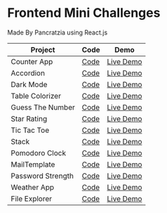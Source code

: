 # Frontend Mini Challenges
 Made By Pancratzia using React.js

 |Project|Code|Demo|
 |-------|----|----|
 |Counter App|[Code](https://github.com/Pancratzia/frontend-mini-challenges/tree/main/01-CounterApp)|[Live Demo](https://pancratzia-counterapp.netlify.app/)|
 |Accordion|[Code](https://github.com/Pancratzia/frontend-mini-challenges/tree/main/02-Accordion)|[Live Demo](https://pancratzia-accordion.netlify.app/)|
 |Dark Mode|[Code](https://github.com/Pancratzia/frontend-mini-challenges/tree/main/03-DarkMode)|[Live Demo](https://pancratzia-darkmode.netlify.app/)|
 |Table Colorizer|[Code](https://github.com/Pancratzia/frontend-mini-challenges/tree/main/04-TableColorizer)|[Live Demo](https://pancratzia-tablecolorizer.netlify.app/)|
 |Guess The Number|[Code](https://github.com/Pancratzia/frontend-mini-challenges/tree/main/05-GuessTheNumber)|[Live Demo](https://pancratzia-guessthenumber.netlify.app/)|
 |Star Rating|[Code](https://github.com/Pancratzia/frontend-mini-challenges/tree/main/06-StarRating)|[Live Demo](https://pancratzia-starrating.netlify.app/)|
 |Tic Tac Toe|[Code](https://github.com/Pancratzia/frontend-mini-challenges/tree/main/07-TicTacToe)|[Live Demo](https://pancratzia-tictactoe.netlify.app/)|
 |Stack|[Code](https://github.com/Pancratzia/frontend-mini-challenges/tree/main/08-Stack)|[Live Demo](https://pancratzia-stack.netlify.app/)|
 |Pomodoro Clock|[Code](https://github.com/Pancratzia/frontend-mini-challenges/tree/main/09-PomodoroTimer)|[Live Demo](https://pancratzia-pomodoro.netlify.app/)|
 |MailTemplate|[Code](https://github.com/Pancratzia/frontend-mini-challenges/tree/main/10-MailTemplate)|[Live Demo](https://pancratzia-mailtemplate.netlify.app/)|
 |Password Strength|[Code](https://github.com/Pancratzia/frontend-mini-challenges/tree/main/11-PasswordStrength)|[Live Demo](https://pancratzia-passwordstrength.netlify.app/)|
 |Weather App|[Code](https://github.com/Pancratzia/frontend-mini-challenges/tree/main/12-WeatherApp)|[Live Demo](https://pancratzia-weatherapp.netlify.app/)|
 |File Explorer|[Code](https://github.com/Pancratzia/frontend-mini-challenges/tree/main/13-FileExplorer)|[Live Demo](https://pancratzia-fileexplorer.netlify.app/)|
